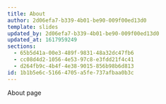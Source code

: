 ```yaml
---
title: About
author: 2d06efa7-b339-4b01-be90-009f00ed13d0
template: slides
updated_by: 2d06efa7-b339-4b01-be90-009f00ed13d0
updated_at: 1617959249
sections:
  - 65b5d41a-00e3-489f-9831-48a32dc47fb6
  - cc08d4d2-1056-4e53-97c8-e3fdd21f4c41
  - d264fb9c-4b4f-4e38-9015-856b98b6d813
id: 1b1b5e6c-5166-4705-a5fe-737afbaa0b3c
---
```

About page
